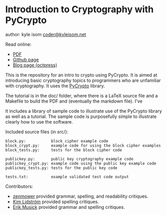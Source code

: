 Introduction to Cryptography with PyCrypto
==========================================

author: kyle isom <coder@kyleisom.net>

Read online:
* [PDF](https://github.com/kisom/crypto_intro/blob/master/doc/pycrypto.pdf)
* [Github page](http://kisom.github.com/crypto_intro)
* [Blog page (octpress)](http://www.kyleisom.net/blog/2011/06/17/intro-to-crypto/)

This is the repository for an intro to crypto using PyCrypto. It is aimed
at introducing basic cryptography topics to programmers who are 
unfamiliar with cryptography. It uses the 
[PyCrypto](https://www.dlitz.net/software/pycrypto/)
library.

The tutorial is in the doc/ folder, where there is a LaTeX source file and a
Makefile to build the PDF and (eventually the markdown file). I've 

It includes a library of sample code to illustrate use of the PyCrypto
library as well as a tutorial. The sample code is purposefully simple to
illustrate clearly how to use the software.

Included source files (in src/):

    block.py:           block cipher example code
    block_crypt.py:     example code for using the block cipher examples
    block_tests.py:     tests for the block cipher code

    publickey.py:       public key cryptography example code
    publickey_crypt.py: example code using the public key example code
    publickey_tests.py: tests for the public key code

    tests.txt:          example validated test code output

Contributors:     
* [zenmower](https://github.com/clarke187) provided grammar, spelling, and 
readability critiques.   
* [Kim Lidström](https://github.com/dxtr) provided spelling critiques.
* [Erik Musick](http://erikmusick.com/) provided grammar and spelling critiques.


